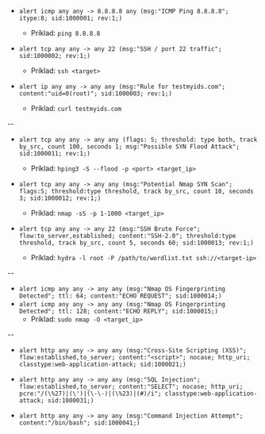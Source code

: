 
* `alert icmp any any -> 8.8.8.8 any (msg:"ICMP Ping 8.8.8.8"; itype:8; sid:1000001; rev:1;)`
  * Príklad: `ping 8.8.8.8`

* `alert tcp any any -> any 22 (msg:"SSH / port 22 traffic"; sid:1000002; rev:1;)`
  * Príklad: `ssh <target>`

* `alert ip any any -> any any (msg:"Rule for testmyids.com"; content:"uid=0(root)"; sid:1000003; rev:1;)`
  * Príklad: `curl testmyids.com`

--

* `alert tcp any any -> any any (flags: S; threshold: type both, track by_src, count 100, seconds 1; msg:"Possible SYN Flood Attack"; sid:1000011; rev:1;)`
  * Príklad: `hping3 -S --flood -p <port> <target_ip>`

* `alert tcp any any -> any any (msg:"Potential Nmap SYN Scan"; flags:S; threshold:type threshold, track by_src, count 10, seconds 3; sid:1000012; rev:1;)`
  * Príklad: `nmap -sS -p 1-1000 <target_ip>`
  
* `alert tcp any any -> any 22 (msg:"SSH Brute Force"; flow:to_server,established; content:"SSH-2.0"; threshold:type threshold, track by_src, count 5, seconds 60; sid:1000013; rev:1;)`
  * Príklad: `hydra -l root -P /path/to/wordlist.txt ssh://<target-ip>`

--

* `alert icmp any any -> any any (msg:"Nmap OS Fingerprinting Detected"; ttl: 64; content:"ECHO REQUEST"; sid:1000014;)`
* `alert icmp any any -> any any (msg:"Nmap OS Fingerprinting Detected"; ttl: 128; content:"ECHO REPLY"; sid:1000015;)`
  * Príklad: `sudo nmap -O <target_ip>`

--

* `alert http any any -> any any (msg:"Cross-Site Scripting (XSS)"; flow:established,to_server; content:"<script>"; nocase; http_uri; classtype:web-application-attack; sid:1000021;)`

* `alert http any any -> any any (msg:"SQL Injection"; flow:established,to_server; content:"SELECT"; nocase; http_uri; pcre:"/(\%27)|(\')|(\-\-)|(\%23)|(#)/i"; classtype:web-application-attack; sid:1000031;)`

* `alert http any any -> any any (msg:"Command Injection Attempt"; content:"/bin/bash"; sid:1000041;)`
